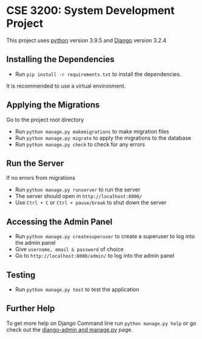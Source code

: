 # CSE 3200: System Development Project

This project uses [python](https://www.python.org/) version 3.9.5 and [Django](https://www.djangoproject.com/) version 3.2.4

## Installing the Dependencies

* Run `pip install -r requirements.txt` to install the dependencies.

It is recommended to use a virtual environment.

## Applying the Migrations

Go to the project root directory
* Run `python manage.py makemigrations` to make migration files
* Run `python manage.py migrate` to apply the migrations to the database
* Run `python manage.py check` to check for any errors

## Run the Server

If no errors from migrations
* Run `python manage.py runserver` to run the server
* The server should open in `http://localhost:8000/`
* Use `Ctrl + C` or `Ctrl + pause/break` to shut down the server

## Accessing the Admin Panel

* Run `python manage.py createsuperuser` to create a superuser to log into the admin panel
* Give `username, email & password` of choice
* Go to `http://localhost:8000/admin/` to log into the admin panel

## Testing 

* Run `python manage.py test` to test the application

## Further Help

To get more help on Django Command line run `python manage.py help` or go check out the [django-admin and manage.py](https://docs.djangoproject.com/en/3.1/ref/django-admin/) page.
